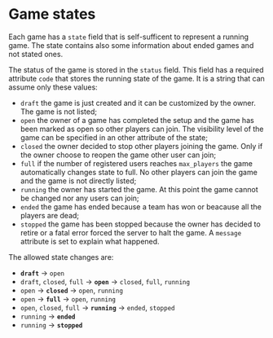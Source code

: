 # Game states

Each game has a `state` field that is self-sufficent to represent a running game.
The state contains also some information about ended games and not stated ones.

The status of the game is stored in the `status` field. This field has a required
attribute `code` that stores the running state of the game. It is a string that can
assume only these values:

- `draft` the game is just created and it can be customized by the owner. The game
	is not listed;
- `open` the owner of a game has completed the setup and the game has been marked as
	open so other players can join. The visibility level of the game can be specified
	in an other attribute of the state;
- `closed` the owner decided to stop other players joining the game. Only if the owner
	choose to reopen the game other user can join;
- `full` if the number of registered users reaches `max_players` the game automatically changes
	state to full. No other players can join the game and the game is not directly listed;
- `running` the owner has started the game. At this point the game cannot be changed
	nor any users can join;
- `ended` the game has ended because a team has won or beacause all the players are dead;
- `stopped` the game has been stopped because the owner has decided to retire or a fatal
	error forced the server to halt the game. A `message` attribute is set to explain what
	happened.

The allowed state changes are:
- **`draft`** &rightarrow; `open`
- `draft`, `closed`, `full` &rightarrow; **`open`** &rightarrow; `closed`, `full`, `running`
- `open` &rightarrow; **`closed`** &rightarrow; `open`, `running`
- `open` &rightarrow; **`full`** &rightarrow; `open`, `running`
- `open`, `closed`, `full` &rightarrow; **`running`** &rightarrow; `ended`, `stopped`
- `running` &rightarrow; **`ended`**
- `running` &rightarrow; **`stopped`**
